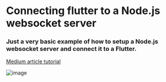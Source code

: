 # Connecting flutter to a Node.js websocket server

### Just a very basic example of how to setup a Node.js websocket server and connect it to a Flutter.

[Medium article tutorial](https://medium.com/@ottokafka/connecting-flutter-to-nodejs-websocket-8c2f09a3c7c5)

![image](https://user-images.githubusercontent.com/21117852/81159783-f167f600-8fbb-11ea-846b-00212253d62e.png)
